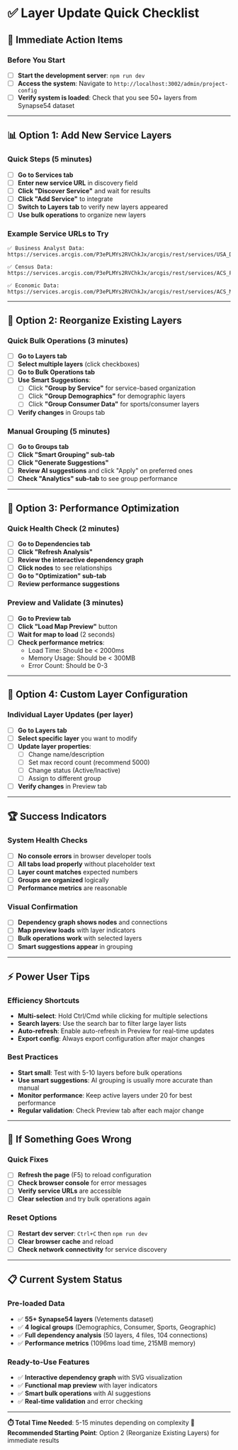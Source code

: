 # ✅ Layer Update Quick Checklist

## 🚀 **Immediate Action Items**

### **Before You Start**
- [ ] **Start the development server**: `npm run dev`
- [ ] **Access the system**: Navigate to `http://localhost:3002/admin/project-config`
- [ ] **Verify system is loaded**: Check that you see 50+ layers from Synapse54 dataset

---

## 📊 **Option 1: Add New Service Layers**

### **Quick Steps (5 minutes)**
- [ ] **Go to Services tab**
- [ ] **Enter new service URL** in discovery field
- [ ] **Click "Discover Service"** and wait for results
- [ ] **Click "Add Service"** to integrate
- [ ] **Switch to Layers tab** to verify new layers appeared
- [ ] **Use bulk operations** to organize new layers

### **Example Service URLs to Try**
```
✅ Business Analyst Data:
https://services.arcgis.com/P3ePLMYs2RVChkJx/arcgis/rest/services/USA_Demographics/FeatureServer

✅ Census Data:
https://services.arcgis.com/P3ePLMYs2RVChkJx/arcgis/rest/services/ACS_Population_by_Race_and_Hispanic_Origin_Boundaries/FeatureServer

✅ Economic Data:
https://services.arcgis.com/P3ePLMYs2RVChkJx/arcgis/rest/services/ACS_Median_Household_Income_Boundaries/FeatureServer
```

---

## 🔧 **Option 2: Reorganize Existing Layers**

### **Quick Bulk Operations (3 minutes)**
- [ ] **Go to Layers tab**
- [ ] **Select multiple layers** (click checkboxes)
- [ ] **Go to Bulk Operations tab**
- [ ] **Use Smart Suggestions**:
  - [ ] Click **"Group by Service"** for service-based organization
  - [ ] Click **"Group Demographics"** for demographic layers
  - [ ] Click **"Group Consumer Data"** for sports/consumer layers
- [ ] **Verify changes** in Groups tab

### **Manual Grouping (5 minutes)**
- [ ] **Go to Groups tab**
- [ ] **Click "Smart Grouping" sub-tab**
- [ ] **Click "Generate Suggestions"**
- [ ] **Review AI suggestions** and click "Apply" on preferred ones
- [ ] **Check "Analytics" sub-tab** to see group performance

---

## 🎯 **Option 3: Performance Optimization**

### **Quick Health Check (2 minutes)**
- [ ] **Go to Dependencies tab**
- [ ] **Click "Refresh Analysis"**
- [ ] **Review the interactive dependency graph**
- [ ] **Click nodes** to see relationships
- [ ] **Go to "Optimization" sub-tab**
- [ ] **Review performance suggestions**

### **Preview and Validate (3 minutes)**
- [ ] **Go to Preview tab**
- [ ] **Click "Load Map Preview"** button
- [ ] **Wait for map to load** (2 seconds)
- [ ] **Check performance metrics**:
  - Load Time: Should be < 2000ms
  - Memory Usage: Should be < 300MB
  - Error Count: Should be 0-3

---

## 🎨 **Option 4: Custom Layer Configuration**

### **Individual Layer Updates (per layer)**
- [ ] **Go to Layers tab**
- [ ] **Select specific layer** you want to modify
- [ ] **Update layer properties**:
  - [ ] Change name/description
  - [ ] Set max record count (recommend 5000)
  - [ ] Change status (Active/Inactive)
  - [ ] Assign to different group
- [ ] **Verify changes** in Preview tab

---

## 🏆 **Success Indicators**

### **System Health Checks**
- [ ] **No console errors** in browser developer tools
- [ ] **All tabs load properly** without placeholder text
- [ ] **Layer count matches** expected numbers
- [ ] **Groups are organized** logically
- [ ] **Performance metrics** are reasonable

### **Visual Confirmation**
- [ ] **Dependency graph shows nodes** and connections
- [ ] **Map preview loads** with layer indicators
- [ ] **Bulk operations work** with selected layers
- [ ] **Smart suggestions appear** in grouping

---

## ⚡ **Power User Tips**

### **Efficiency Shortcuts**
- **Multi-select**: Hold Ctrl/Cmd while clicking for multiple selections
- **Search layers**: Use the search bar to filter large layer lists
- **Auto-refresh**: Enable auto-refresh in Preview for real-time updates
- **Export config**: Always export configuration after major changes

### **Best Practices**
- **Start small**: Test with 5-10 layers before bulk operations
- **Use smart suggestions**: AI grouping is usually more accurate than manual
- **Monitor performance**: Keep active layers under 20 for best performance
- **Regular validation**: Check Preview tab after each major change

---

## 🚨 **If Something Goes Wrong**

### **Quick Fixes**
- [ ] **Refresh the page** (F5) to reload configuration
- [ ] **Check browser console** for error messages
- [ ] **Verify service URLs** are accessible
- [ ] **Clear selection** and try bulk operations again

### **Reset Options**
- [ ] **Restart dev server**: `Ctrl+C` then `npm run dev`
- [ ] **Clear browser cache** and reload
- [ ] **Check network connectivity** for service discovery

---

## 📋 **Current System Status**

### **Pre-loaded Data**
- ✅ **55+ Synapse54 layers** (Vetements dataset)
- ✅ **4 logical groups** (Demographics, Consumer, Sports, Geographic)
- ✅ **Full dependency analysis** (50 layers, 4 files, 104 connections)
- ✅ **Performance metrics** (1096ms load time, 215MB memory)

### **Ready-to-Use Features**
- ✅ **Interactive dependency graph** with SVG visualization
- ✅ **Functional map preview** with layer indicators
- ✅ **Smart bulk operations** with AI suggestions
- ✅ **Real-time validation** and error checking

---

**⏱️ Total Time Needed**: 5-15 minutes depending on complexity
**🎯 Recommended Starting Point**: Option 2 (Reorganize Existing Layers) for immediate results 